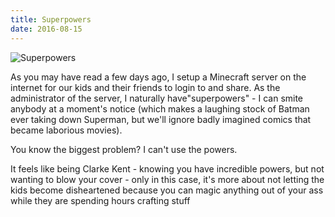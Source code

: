 ```yaml
---
title: Superpowers
date: 2016-08-15
---
```


![Superpowers](https://source.unsplash.com/X6cChncECA8/1600x900)

As you may have read a few days ago, I setup a Minecraft server on the internet for our kids and their friends to login to and share. As the administrator of the server, I naturally have"superpowers" - I can smite anybody at a moment's notice (which makes a laughing stock of Batman ever taking down Superman, but we'll ignore badly imagined comics that became laborious movies).

You know the biggest problem? I can't use the powers.

It feels like being Clarke Kent - knowing you have incredible powers, but not wanting to blow your cover - only in this case, it's more about not letting the kids become disheartened because you can magic anything out of your ass while they are spending hours crafting stuff